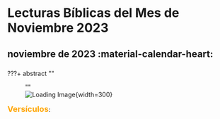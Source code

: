 # **Lecturas Bíblicas del Mes de Noviembre 2023**

##  noviembre de 2023 :material-calendar-heart:
###  

???+ abstract ""
    <figure markdown><figcaption>""</figcaption>
    ![Loading Image](../assets/ ){width=300} </figure>
    <font size=4, color=orange>**Versículos**</font>: